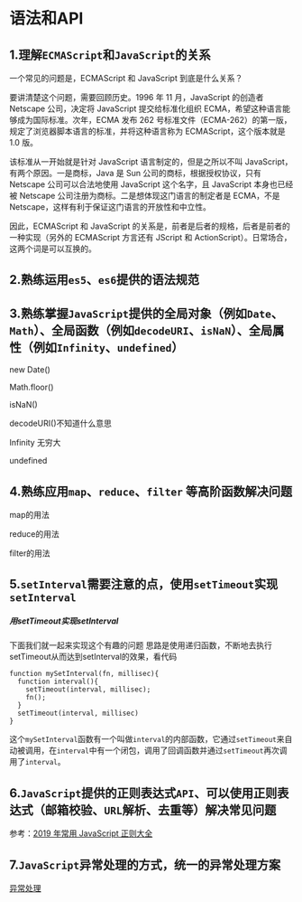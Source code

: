# 语法和API

## 1.理解`ECMAScript`和`JavaScript`的关系

一个常见的问题是，ECMAScript 和 JavaScript 到底是什么关系？

要讲清楚这个问题，需要回顾历史。1996 年 11 月，JavaScript 的创造者 Netscape 公司，决定将 JavaScript 提交给标准化组织 ECMA，希望这种语言能够成为国际标准。次年，ECMA 发布 262 号标准文件（ECMA-262）的第一版，规定了浏览器脚本语言的标准，并将这种语言称为 ECMAScript，这个版本就是 1.0 版。

该标准从一开始就是针对 JavaScript 语言制定的，但是之所以不叫 JavaScript，有两个原因。一是商标，Java 是 Sun 公司的商标，根据授权协议，只有 Netscape 公司可以合法地使用 JavaScript 这个名字，且 JavaScript 本身也已经被 Netscape 公司注册为商标。二是想体现这门语言的制定者是 ECMA，不是 Netscape，这样有利于保证这门语言的开放性和中立性。

因此，ECMAScript 和 JavaScript 的关系是，前者是后者的规格，后者是前者的一种实现（另外的 ECMAScript 方言还有 JScript 和 ActionScript）。日常场合，这两个词是可以互换的。

## 2.熟练运用`es5`、`es6`提供的语法规范



## 3.熟练掌握`JavaScript`提供的全局对象（例如`Date`、`Math`）、全局函数（例如`decodeURI`、`isNaN`）、全局属性（例如`Infinity`、`undefined`）

new Date()

Math.floor()

isNaN()

decodeURI()不知道什么意思

Infinity 无穷大

undefined

## 4.熟练应用`map`、`reduce`、`filter` 等高阶函数解决问题

map的用法

reduce的用法

filter的用法

## 5.`setInterval`需要注意的点，使用`setTimeout`实现`setInterval`

##### 用setTimeout实现setInterval

下面我们就一起来实现这个有趣的问题
 思路是使用递归函数，不断地去执行setTimeout从而达到setInterval的效果，看代码

```
function mySetInterval(fn, millisec){
  function interval(){
    setTimeout(interval, millisec);
    fn();
  }
  setTimeout(interval, millisec)
}
```

这个`mySetInterval`函数有一个叫做`interval`的内部函数，它通过`setTimeout`来自动被调用，在`interval`中有一个闭包，调用了回调函数并通过`setTimeout`再次调用了`interval`。

## 6.`JavaScript`提供的正则表达式`API`、可以使用正则表达式（邮箱校验、`URL`解析、去重等）解决常见问题

参考：[2019 年常用 JavaScript 正则大全](https://juejin.im/post/5d245d4151882555300feb77?utm_source=gold_browser_extension)

## 7.`JavaScript`异常处理的方式，统一的异常处理方案

[异常处理](https://blog.csdn.net/sreddouilyongxia/article/details/78188992)